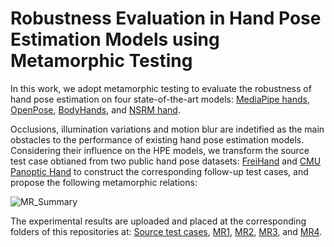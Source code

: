 # Robustness Evaluation in Hand Pose Estimation Models using Metamorphic Testing

In this work, we adopt metamorphic testing to evaluate the robustness of hand pose estimation on 
four state-of-the-art models: [MediaPipe hands](https://github.com/google/mediapipe), [OpenPose](https://github.com/CMU-Perceptual-Computing-Lab/openpose),
[BodyHands](https://github.com/cvlab-stonybrook/BodyHands), and [NSRM hand](https://github.com/HowieMa/NSRMhand).

Occlusions, illumination variations and motion blur are indetified as the main obstacles to the performance of existing hand pose estimation models. 
Considering their influence on the HPE models, we transform the source test case obtianed from two public hand pose datasets: 
[FreiHand](https://github.com/lmb-freiburg/freihand) and [CMU Panoptic Hand](http://domedb.perception.cs.cmu.edu/handdb.html) 
to construct the corresponding follow-up test cases, and propose the following metamorphic relations: 

![MR_Summary](https://user-images.githubusercontent.com/86390633/212545001-72f63b9f-97c0-441d-b292-39b6a5806504.png)

The experimental results are uploaded and placed at the corresponding folders of this repositories at: 
[Source test cases](https://github.com/mpuu00001/Robustness-Evaluation-in-Hand-Pose-Estimation/tree/main/Source%20test%20cases), 
[MR1](https://github.com/mpuu00001/Robustness-Evaluation-in-Hand-Pose-Estimation/tree/main/MR1), 
[MR2](https://github.com/mpuu00001/Robustness-Evaluation-in-Hand-Pose-Estimation/tree/main/MR2),
[MR3](https://github.com/mpuu00001/Robustness-Evaluation-in-Hand-Pose-Estimation/tree/main/MR3), and 
[MR4](https://github.com/mpuu00001/Robustness-Evaluation-in-Hand-Pose-Estimation/tree/main/MR4).
